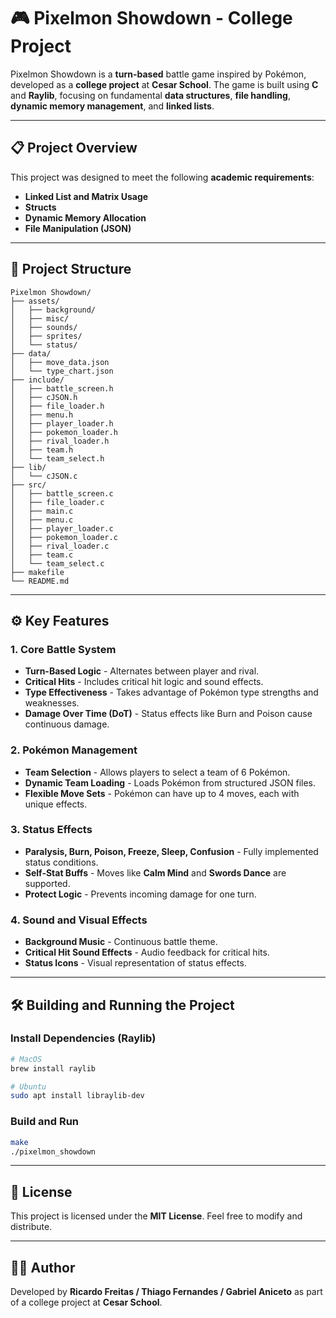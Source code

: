 
# 🎮 Pixelmon Showdown - College Project

Pixelmon Showdown is a **turn-based** battle game inspired by Pokémon, developed as a **college project** at **Cesar School**. The game is built using **C** and **Raylib**, focusing on fundamental **data structures**, **file handling**, **dynamic memory management**, and **linked lists**.

---

## 📋 Project Overview

This project was designed to meet the following **academic requirements**:

- **Linked List and Matrix Usage**
- **Structs**
- **Dynamic Memory Allocation**
- **File Manipulation (JSON)**

---

## 📂 Project Structure

```
Pixelmon Showdown/
├── assets/
│   ├── background/
│   ├── misc/
│   ├── sounds/
│   ├── sprites/
│   └── status/
├── data/
│   ├── move_data.json
│   └── type_chart.json
├── include/
│   ├── battle_screen.h
│   ├── cJSON.h
│   ├── file_loader.h
│   ├── menu.h
│   ├── player_loader.h
│   ├── pokemon_loader.h
│   ├── rival_loader.h
│   ├── team.h
│   └── team_select.h
├── lib/
│   └── cJSON.c
├── src/
│   ├── battle_screen.c
│   ├── file_loader.c
│   ├── main.c
│   ├── menu.c
│   ├── player_loader.c
│   ├── pokemon_loader.c
│   ├── rival_loader.c
│   ├── team.c
│   └── team_select.c
├── makefile
└── README.md
```

---

## ⚙️ Key Features

### 1. Core Battle System
- **Turn-Based Logic** - Alternates between player and rival.
- **Critical Hits** - Includes critical hit logic and sound effects.
- **Type Effectiveness** - Takes advantage of Pokémon type strengths and weaknesses.
- **Damage Over Time (DoT)** - Status effects like Burn and Poison cause continuous damage.

### 2. Pokémon Management
- **Team Selection** - Allows players to select a team of 6 Pokémon.
- **Dynamic Team Loading** - Loads Pokémon from structured JSON files.
- **Flexible Move Sets** - Pokémon can have up to 4 moves, each with unique effects.

### 3. Status Effects
- **Paralysis, Burn, Poison, Freeze, Sleep, Confusion** - Fully implemented status conditions.
- **Self-Stat Buffs** - Moves like **Calm Mind** and **Swords Dance** are supported.
- **Protect Logic** - Prevents incoming damage for one turn.

### 4. Sound and Visual Effects
- **Background Music** - Continuous battle theme.
- **Critical Hit Sound Effects** - Audio feedback for critical hits.
- **Status Icons** - Visual representation of status effects.

---

## 🛠️ Building and Running the Project

### Install Dependencies (Raylib)
```bash
# MacOS
brew install raylib

# Ubuntu
sudo apt install libraylib-dev
```

### Build and Run
```bash
make
./pixelmon_showdown
```

---

## 📑 License
This project is licensed under the **MIT License**. Feel free to modify and distribute.

---

## 👨‍💻 Author
Developed by **Ricardo Freitas / Thiago Fernandes / Gabriel Aniceto** as part of a college project at **Cesar School**.
